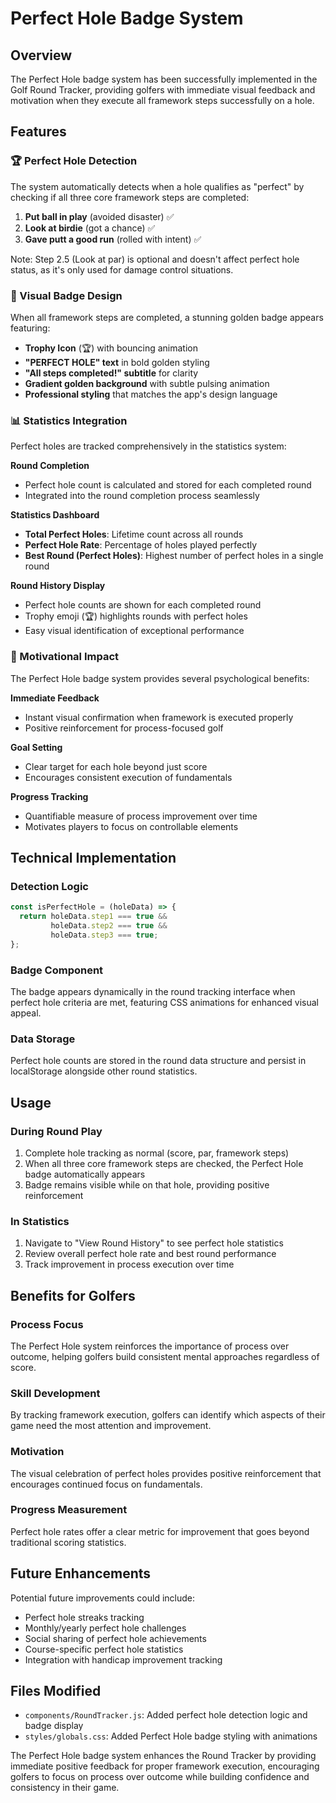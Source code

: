 # Perfect Hole Badge System

## Overview

The Perfect Hole badge system has been successfully implemented in the Golf Round Tracker, providing golfers with immediate visual feedback and motivation when they execute all framework steps successfully on a hole.

## Features

### 🏆 Perfect Hole Detection
The system automatically detects when a hole qualifies as "perfect" by checking if all three core framework steps are completed:

1. **Put ball in play** (avoided disaster) ✅
2. **Look at birdie** (got a chance) ✅  
3. **Gave putt a good run** (rolled with intent) ✅

Note: Step 2.5 (Look at par) is optional and doesn't affect perfect hole status, as it's only used for damage control situations.

### 🎨 Visual Badge Design
When all framework steps are completed, a stunning golden badge appears featuring:

- **Trophy Icon** (🏆) with bouncing animation
- **"PERFECT HOLE" text** in bold golden styling
- **"All steps completed!" subtitle** for clarity
- **Gradient golden background** with subtle pulsing animation
- **Professional styling** that matches the app's design language

### 📊 Statistics Integration
Perfect holes are tracked comprehensively in the statistics system:

**Round Completion**
- Perfect hole count is calculated and stored for each completed round
- Integrated into the round completion process seamlessly

**Statistics Dashboard**
- **Total Perfect Holes**: Lifetime count across all rounds
- **Perfect Hole Rate**: Percentage of holes played perfectly
- **Best Round (Perfect Holes)**: Highest number of perfect holes in a single round

**Round History Display**
- Perfect hole counts are shown for each completed round
- Trophy emoji (🏆) highlights rounds with perfect holes
- Easy visual identification of exceptional performance

### 🎯 Motivational Impact
The Perfect Hole badge system provides several psychological benefits:

**Immediate Feedback**
- Instant visual confirmation when framework is executed properly
- Positive reinforcement for process-focused golf

**Goal Setting**
- Clear target for each hole beyond just score
- Encourages consistent execution of fundamentals

**Progress Tracking**
- Quantifiable measure of process improvement over time
- Motivates players to focus on controllable elements

## Technical Implementation

### Detection Logic
```javascript
const isPerfectHole = (holeData) => {
  return holeData.step1 === true && 
         holeData.step2 === true && 
         holeData.step3 === true;
};
```

### Badge Component
The badge appears dynamically in the round tracking interface when perfect hole criteria are met, featuring CSS animations for enhanced visual appeal.

### Data Storage
Perfect hole counts are stored in the round data structure and persist in localStorage alongside other round statistics.

## Usage

### During Round Play
1. Complete hole tracking as normal (score, par, framework steps)
2. When all three core framework steps are checked, the Perfect Hole badge automatically appears
3. Badge remains visible while on that hole, providing positive reinforcement

### In Statistics
1. Navigate to "View Round History" to see perfect hole statistics
2. Review overall perfect hole rate and best round performance
3. Track improvement in process execution over time

## Benefits for Golfers

### Process Focus
The Perfect Hole system reinforces the importance of process over outcome, helping golfers build consistent mental approaches regardless of score.

### Skill Development
By tracking framework execution, golfers can identify which aspects of their game need the most attention and improvement.

### Motivation
The visual celebration of perfect holes provides positive reinforcement that encourages continued focus on fundamentals.

### Progress Measurement
Perfect hole rates offer a clear metric for improvement that goes beyond traditional scoring statistics.

## Future Enhancements

Potential future improvements could include:
- Perfect hole streaks tracking
- Monthly/yearly perfect hole challenges
- Social sharing of perfect hole achievements
- Course-specific perfect hole statistics
- Integration with handicap improvement tracking

## Files Modified

- `components/RoundTracker.js`: Added perfect hole detection logic and badge display
- `styles/globals.css`: Added Perfect Hole badge styling with animations

The Perfect Hole badge system enhances the Round Tracker by providing immediate positive feedback for proper framework execution, encouraging golfers to focus on process over outcome while building confidence and consistency in their game.
